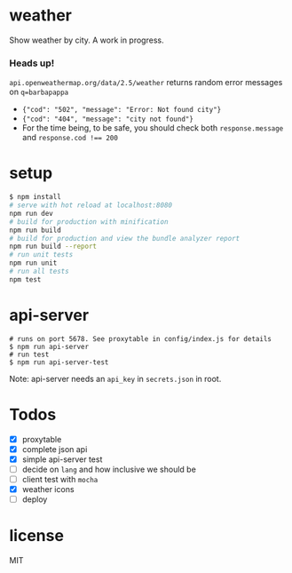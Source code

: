 # weather
Show weather by city. A work in progress.

### Heads up!
`api.openweathermap.org/data/2.5/weather` returns random error messages on `q=barbapappa`
- `{"cod": "502", "message": "Error: Not found city"}`
- `{"cod": "404", "message": "city not found"}`
- For the time being, to be safe, you should check both `response.message` and `response.cod !== 200`

# setup
``` bash
$ npm install
# serve with hot reload at localhost:8080
npm run dev
# build for production with minification
npm run build
# build for production and view the bundle analyzer report
npm run build --report
# run unit tests
npm run unit
# run all tests
npm test
```

# api-server
```
# runs on port 5678. See proxytable in config/index.js for details
$ npm run api-server
# run test
$ npm run api-server-test
```
Note: api-server needs an `api_key` in `secrets.json` in root.

# Todos
- [x] proxytable
- [x] complete json api
- [x] simple api-server test
- [ ] decide on `lang` and how inclusive we should be
- [ ] client test with `mocha`
- [x] weather icons
- [ ] deploy

# license
MIT
